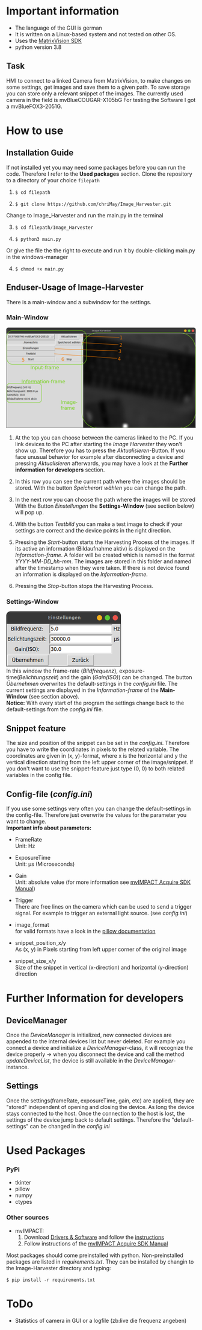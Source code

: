 # Important information

- The language of the GUI is german
- It is written on a Linux-based system and not tested on other OS.
- Uses the [MatrixVision SDK](https://www.matrix-vision.com/manuals/SDK_PYTHON/index.html)
- python version 3.8

## Task

HMI to connect to a linked Camera from MatrixVision, to make changes on some settings, get images and save them to a given path. To save storage you can store only a relevant snippet of the images.
The currently used camera in the field is mvBlueCOUGAR-X105bG
For testing the Software I got a mvBlueFOX3-2051G.

# How to use

## Installation Guide

If not installed yet you may need some packages before you can run the code. Therefore I refer to the **Used packages** section.
Clone the repository to a directory of your choice `filepath`

<!-- prettier-ignore -->
1.     $ cd filepath 
2.     $ git clone https://github.com/chriMay/Image_Harvester.git
Change to Image_Harvester and run the main.py in the terminal

3.     $ cd filepath/Image_Harvester
4.     $ python3 main.py
Or give the file the the right to execute and run it by double-clicking main.py in the windows-manager

4.     $ chmod +x main.py

## Enduser-Usage of Image-Harvester

There is a main-window and a subwindow for the settings.

### Main-Window

![Mainwindow](pictures/noted_mainwindow.png)

1. At the top you can choose between the cameras linked to the PC. If you link devices to the PC after starting the _Image Harvester_ they won't show up. Therefore you has to press the _Aktualisieren_-Button. If you face unusual behavior for example after disconnecting a device and pressing _Aktualisieren_ afterwards, you may have a look at the **Further information for developers** section.

2. In this row you can see the current path where the images should be stored. With the button _Speicherort wählen_ you can change the path.

3. In the next row you can choose the path where the images will be stored
   With the Button _Einstellungen_ the **Settings-Window** (see section below) will pop up.

4. With the button _Testbild_ you can make a test image to check if your settings are correct and the device points in the right direction.

5. Pressing the _Start_-button starts the Harvesting Process of the images. If its active an information (Bildaufnahme aktiv) is displayed on the _Information-frame_. A folder will be created which is named in the format _YYYY-MM-DD_hh-mm_. The images are stored in this folder and named after the timestamp when they were taken. If there is not device found an information is displayed on the _Information-frame_.

6. Pressing the _Stop_-button stops the Harvesting Process.

### Settings-Window

![Settings-](pictures/screenshot_settings.png)  
In this window the frame-rate (_Bildfrequenz_), exposure-time(_Belichtungszeit_) and the gain (_Gain(ISO)_) can be changed. The button _Übernehmen_ overwrites the default-settings in the _config.ini_ file. The current settings are displayed in the _Information-frame_ of the **Main-Window** (see section above).  
**Notice:** With every start of the program the settings change back to the default-settings from the _config.ini_ file.

## Snippet feature

The size and position of the snippet can be set in the _config.ini_. Therefore you have to write the coordinates in pixels to the related variable. The coordinates are given in (x, y)-format, where x is the horizontal and y the vertical direction starting from the left upper corner of the image/snippet. If you don't want to use the snippet-feature just type (0, 0) to both related variables in the config file.

## Config-file (_config.ini_)

If you use some settings very often you can change the default-settings in the config-file. Therefore just overwrite the values for the parameter you want to change.  
**Important info about parameters:**

- FrameRate  
  Unit: Hz

- ExposureTime  
  Unit: µs (Microseconds)

- Gain  
  Unit: absolute value (for more information see [mvIMPACT Acquire SDK Manual](https://www.matrix-vision.com/manuals/SDK_PYTHON/Building_page.html#Python_BuildingLinux))

- Trigger  
  There are free lines on the camera which can be used to send a trigger signal. For example to trigger an external light source. (see _config.ini_)

- image_format  
  for valid formats have a look in the [pillow documentation](https://pillow.readthedocs.io/en/stable/handbook/image-file-formats.html?highlight=formats)

- snippet_position_x/y  
  As (x, y) in Pixels starting from left upper corner of the original image

- snippet_size_x/y  
  Size of the snippet in vertical (x-direction) and horizontal (y-direction) direction

# Further Information for developers

## DeviceManager

Once the _DeviceManager_ is initialized, new connected devices are appended to the internal devices list but never deleted. For example you connect a device and initialize a _DeviceManager_-class, it will recognize the device properly -> when you disconnect the device and call the method _updateDeviceList_, the device is still available in the _DeviceManager_-instance.

## Settings

Once the settings(frameRate, exposureTime, gain, etc) are applied, they are "stored" independent of opening and closing the device. As long the device stays connected to the host. Once the connection to the host is lost, the settings of the device jump back to default settings. Therefore the "default-settings" can be changed in the _config.ini_

# Used Packages

### PyPi

- tkinter
- pillow
- numpy
- ctypes

### Other sources

- mvIMPACT:
  1.  Download [Drivers & Software](https://www.matrix-vision.com/de/downloads/treiber-software) and follow the [instructions](https://www.matrix-vision.com/de/downloads/setup/mvbluecougar-family/quickstart-mvbluecougar-linux)
  2.  Follow instructions of the [mvIMPACT Acquire SDK Manual](https://www.matrix-vision.com/manuals/SDK_PYTHON/Building_page.html#Python_BuildingLinux)

Most packages should come preinstalled with python. Non-preinstalled packages are listed in _requirements.txt_. They can be installed by changin to the Image-Harvester directory and typing:

    $ pip install -r requirements.txt

# ToDo

- Statistics of camera in GUI or a logfile (zb:live die frequenz angeben)

